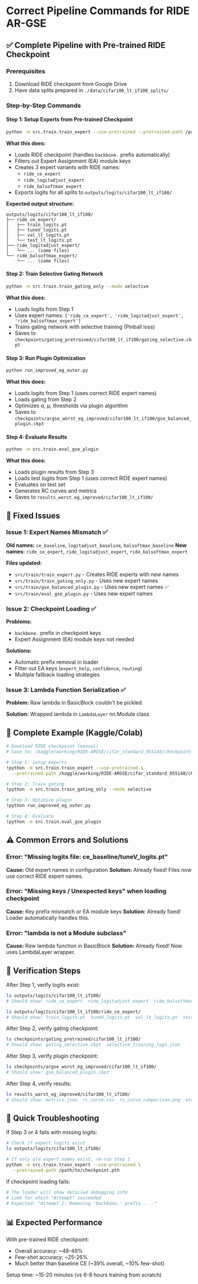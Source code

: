 # Correct Pipeline Commands for RIDE AR-GSE

## ✅ Complete Pipeline with Pre-trained RIDE Checkpoint

### Prerequisites
1. Download RIDE checkpoint from Google Drive
2. Have data splits prepared in `./data/cifar100_lt_if100_splits/`

### Step-by-Step Commands

#### Step 1: Setup Experts from Pre-trained Checkpoint
```bash
python -m src.train.train_expert --use-pretrained --pretrained-path /path/to/checkpoint.pth
```

**What this does:**
- Loads RIDE checkpoint (handles `backbone.` prefix automatically)
- Filters out Expert Assignment (EA) module keys
- Creates 3 expert variants with RIDE names:
  - `ride_ce_expert`
  - `ride_logitadjust_expert` 
  - `ride_balsoftmax_expert`
- Exports logits for all splits to `outputs/logits/cifar100_lt_if100/`

**Expected output structure:**
```
outputs/logits/cifar100_lt_if100/
├── ride_ce_expert/
│   ├── train_logits.pt
│   ├── tuneV_logits.pt
│   ├── val_lt_logits.pt
│   └── test_lt_logits.pt
├── ride_logitadjust_expert/
│   └── ... (same files)
└── ride_balsoftmax_expert/
    └── ... (same files)
```

#### Step 2: Train Selective Gating Network
```bash
python -m src.train.train_gating_only --mode selective
```

**What this does:**
- Loads logits from Step 1
- Uses expert names: `['ride_ce_expert', 'ride_logitadjust_expert', 'ride_balsoftmax_expert']`
- Trains gating network with selective training (Pinball loss)
- Saves to `checkpoints/gating_pretrained/cifar100_lt_if100/gating_selective.ckpt`

#### Step 3: Run Plugin Optimization
```bash
python run_improved_eg_outer.py
```

**What this does:**
- Loads logits from Step 1 (uses correct RIDE expert names)
- Loads gating from Step 2
- Optimizes α, μ, thresholds via plugin algorithm
- Saves to `checkpoints/argse_worst_eg_improved/cifar100_lt_if100/gse_balanced_plugin.ckpt`

#### Step 4: Evaluate Results
```bash
python -m src.train.eval_gse_plugin
```

**What this does:**
- Loads plugin results from Step 3
- Loads test logits from Step 1 (uses correct RIDE expert names)
- Evaluates on test set
- Generates RC curves and metrics
- Saves to `results_worst_eg_improved/cifar100_lt_if100/`

## 🔧 Fixed Issues

### Issue 1: Expert Names Mismatch ✅
**Old names:** `ce_baseline`, `logitadjust_baseline`, `balsoftmax_baseline`
**New names:** `ride_ce_expert`, `ride_logitadjust_expert`, `ride_balsoftmax_expert`

**Files updated:**
- `src/train/train_expert.py` - Creates RIDE experts with new names
- `src/train/train_gating_only.py` - Uses new expert names
- `src/train/gse_balanced_plugin.py` - Uses new expert names ✅
- `src/train/eval_gse_plugin.py` - Uses new expert names

### Issue 2: Checkpoint Loading ✅
**Problems:**
- `backbone.` prefix in checkpoint keys
- Expert Assignment (EA) module keys not needed

**Solutions:**
- Automatic prefix removal in loader
- Filter out EA keys (`expert_help`, `confidence`, `routing`)
- Multiple fallback loading strategies

### Issue 3: Lambda Function Serialization ✅
**Problem:** Raw lambda in BasicBlock couldn't be pickled

**Solution:** Wrapped lambda in `LambdaLayer` nn.Module class

## 📝 Complete Example (Kaggle/Colab)

```bash
# Download RIDE checkpoint (manual)
# Save to: /kaggle/working/RIDE-ARGSE/cifar_standard_055148/checkpoint-epoch5.pth

# Step 1: Setup experts
!python -m src.train.train_expert --use-pretrained \
  --pretrained-path /kaggle/working/RIDE-ARGSE/cifar_standard_055148/checkpoint-epoch5.pth

# Step 2: Train gating
!python -m src.train.train_gating_only --mode selective

# Step 3: Optimize plugin
!python run_improved_eg_outer.py

# Step 4: Evaluate
!python -m src.train.eval_gse_plugin
```

## ⚠️ Common Errors and Solutions

### Error: "Missing logits file: ce_baseline/tuneV_logits.pt"
**Cause:** Old expert names in configuration
**Solution:** Already fixed! Files now use correct RIDE expert names.

### Error: "Missing keys / Unexpected keys" when loading checkpoint
**Cause:** Key prefix mismatch or EA module keys
**Solution:** Already fixed! Loader automatically handles this.

### Error: "lambda is not a Module subclass"
**Cause:** Raw lambda function in BasicBlock
**Solution:** Already fixed! Now uses LambdaLayer wrapper.

## 🎯 Verification Steps

After Step 1, verify logits exist:
```bash
ls outputs/logits/cifar100_lt_if100/
# Should show: ride_ce_expert  ride_logitadjust_expert  ride_balsoftmax_expert

ls outputs/logits/cifar100_lt_if100/ride_ce_expert/
# Should show: train_logits.pt  tuneV_logits.pt  val_lt_logits.pt  test_lt_logits.pt
```

After Step 2, verify gating checkpoint:
```bash
ls checkpoints/gating_pretrained/cifar100_lt_if100/
# Should show: gating_selective.ckpt  selective_training_logs.json
```

After Step 3, verify plugin checkpoint:
```bash
ls checkpoints/argse_worst_eg_improved/cifar100_lt_if100/
# Should show: gse_balanced_plugin.ckpt
```

After Step 4, verify results:
```bash
ls results_worst_eg_improved/cifar100_lt_if100/
# Should show: metrics.json  rc_curve.csv  rc_curve_comparison.png  etc.
```

## 🚀 Quick Troubleshooting

If Step 3 or 4 fails with missing logits:
```bash
# Check if expert logits exist
ls outputs/logits/cifar100_lt_if100/

# If only old expert names exist, re-run Step 1
python -m src.train.train_expert --use-pretrained \
  --pretrained-path /path/to/checkpoint.pth
```

If checkpoint loading fails:
```bash
# The loader will show detailed debugging info
# Look for which "Attempt" succeeded
# Expected: "Attempt 2: Removing 'backbone.' prefix... ✅"
```

## 📊 Expected Performance

With pre-trained RIDE checkpoint:
- Overall accuracy: ~48-49%
- Few-shot accuracy: ~25-26%
- Much better than baseline CE (~39% overall, ~10% few-shot)

Setup time: ~15-20 minutes (vs 6-8 hours training from scratch)
